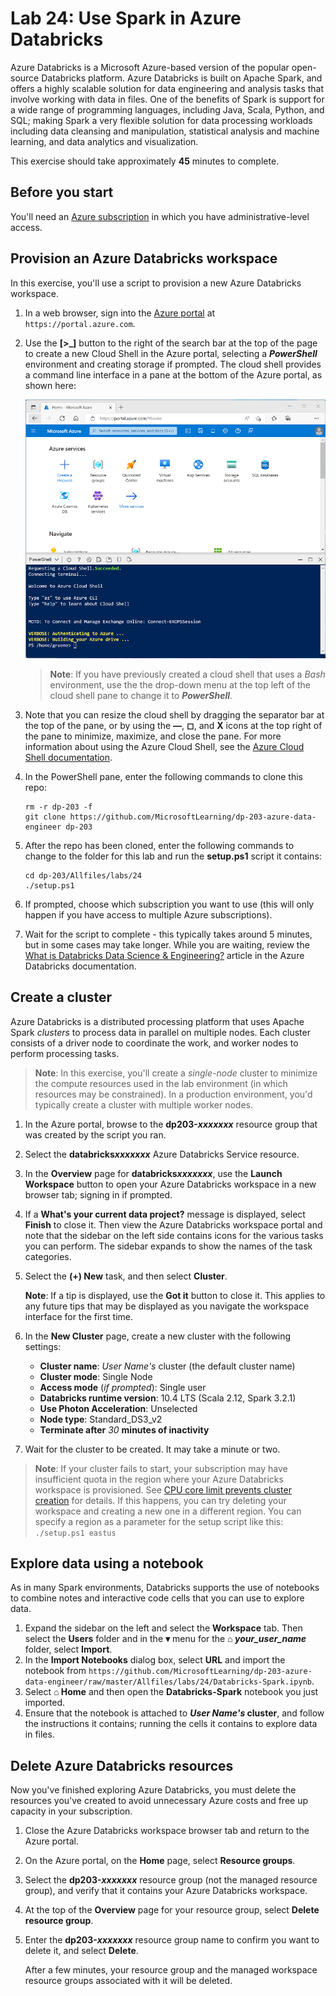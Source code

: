 # Lab 24: Use Spark in Azure Databricks

Azure Databricks is a Microsoft Azure-based version of the popular open-source Databricks platform. Azure Databricks is built on Apache Spark, and offers a highly scalable solution for data engineering and analysis tasks that involve working with data in files. One of the benefits of Spark is support for a wide range of programming languages, including Java, Scala, Python, and SQL; making Spark a very flexible solution for data processing workloads including data cleansing and manipulation, statistical analysis and machine learning, and data analytics and visualization.

This exercise should take approximately **45** minutes to complete.

## Before you start

You'll need an [Azure subscription](https://azure.microsoft.com/free) in which you have administrative-level access.

## Provision an Azure Databricks workspace

In this exercise, you'll use a script to provision a new Azure Databricks workspace.

1. In a web browser, sign into the [Azure portal](https://portal.azure.com) at `https://portal.azure.com`.
2. Use the **[\>_]** button to the right of the search bar at the top of the page to create a new Cloud Shell in the Azure portal, selecting a ***PowerShell*** environment and creating storage if prompted. The cloud shell provides a command line interface in a pane at the bottom of the Azure portal, as shown here:

    ![Azure portal with a cloud shell pane](./images/cloud-shell.png)

    > **Note**: If you have previously created a cloud shell that uses a *Bash* environment, use the the drop-down menu at the top left of the cloud shell pane to change it to ***PowerShell***.

3. Note that you can resize the cloud shell by dragging the separator bar at the top of the pane, or by using the **&#8212;**, **&#9723;**, and **X** icons at the top right of the pane to minimize, maximize, and close the pane. For more information about using the Azure Cloud Shell, see the [Azure Cloud Shell documentation](https://docs.microsoft.com/azure/cloud-shell/overview).

4. In the PowerShell pane, enter the following commands to clone this repo:

    ```
    rm -r dp-203 -f
    git clone https://github.com/MicrosoftLearning/dp-203-azure-data-engineer dp-203
    ```

5. After the repo has been cloned, enter the following commands to change to the folder for this lab and run the **setup.ps1** script it contains:

    ```
    cd dp-203/Allfiles/labs/24
    ./setup.ps1
    ```

6. If prompted, choose which subscription you want to use (this will only happen if you have access to multiple Azure subscriptions).

7. Wait for the script to complete - this typically takes around 5 minutes, but in some cases may take longer. While you are waiting, review the [What is Databricks Data Science & Engineering?](https://docs.microsoft.com/azure/databricks/scenarios/what-is-azure-databricks-ws) article in the Azure Databricks documentation.

## Create a cluster

Azure Databricks is a distributed processing platform that uses Apache Spark *clusters* to process data in parallel on multiple nodes. Each cluster consists of a driver node to coordinate the work, and worker nodes to perform processing tasks.

> **Note**: In this exercise, you'll create a *single-node* cluster to minimize the compute resources used in the lab environment (in which resources may be constrained). In a production environment, you'd typically create a cluster with multiple worker nodes.

1. In the Azure portal, browse to the **dp203-*xxxxxxx*** resource group that was created by the script you ran.
2. Select the **databricks*xxxxxxx*** Azure Databricks Service resource.
3. In the **Overview** page for **databricks*xxxxxxx***, use the **Launch Workspace** button to open your Azure Databricks workspace in a new browser tab; signing in if prompted.
4. If a **What's your current data project?** message is displayed, select **Finish** to close it. Then view the Azure Databricks workspace portal and note that the sidebar on the left side contains icons for the various tasks you can perform. The sidebar expands to show the names of the task categories.
5. Select the **(+) New** task, and then select **Cluster**.

    **Note**: If a tip is displayed, use the **Got it** button to close it. This applies to any future tips that may be displayed as you navigate the workspace interface for the first time.

6. In the **New Cluster** page, create a new cluster with the following settings:
    - **Cluster name**: *User Name's* cluster (the default cluster name)
    - **Cluster mode**: Single Node
    - **Access mode** (*if prompted*): Single user
    - **Databricks runtime version**: 10.4 LTS (Scala 2.12, Spark 3.2.1)
    - **Use Photon Acceleration**: Unselected
    - **Node type**: Standard_DS3_v2
    - **Terminate after** *30* **minutes of inactivity**

7. Wait for the cluster to be created. It may take a minute or two.

> **Note**: If your cluster fails to start, your subscription may have insufficient quota in the region where your Azure Databricks workspace is provisioned. See [CPU core limit prevents cluster creation](https://docs.microsoft.com/azure/databricks/kb/clusters/azure-core-limit) for details. If this happens, you can try deleting your workspace and creating a new one in a different region. You can specify a region as a parameter for the setup script like this: `./setup.ps1 eastus`

## Explore data using a notebook

As in many Spark environments, Databricks supports the use of notebooks to combine notes and interactive code cells that you can use to explore data.

1. Expand the sidebar on the left and select the **Workspace** tab. Then select the **Users** folder and in the **&#9662;** menu for the **&#8962; *your_user_name*** folder, select **Import**.
2. In the **Import Notebooks** dialog box, select **URL** and import the notebook from `https://github.com/MicrosoftLearning/dp-203-azure-data-engineer/raw/master/Allfiles/labs/24/Databricks-Spark.ipynb`.
3. Select **&#8962; Home** and then open the **Databricks-Spark** notebook you just imported.
4. Ensure that the notebook is attached to ***User Name's* cluster**, and follow the instructions it contains; running the cells it contains to explore data in files.

## Delete Azure Databricks resources

Now you've finished exploring Azure Databricks, you must delete the resources you've created to avoid unnecessary Azure costs and free up capacity in your subscription.

1. Close the Azure Databricks workspace browser tab and return to the Azure portal.
2. On the Azure portal, on the **Home** page, select **Resource groups**.
3. Select the **dp203-*xxxxxxx*** resource group (not the managed resource group), and verify that it contains your Azure Databricks workspace.
4. At the top of the **Overview** page for your resource group, select **Delete resource group**.
5. Enter the **dp203-*xxxxxxx*** resource group name to confirm you want to delete it, and select **Delete**.

    After a few minutes, your resource group and the managed workspace resource groups associated with it will be deleted.
